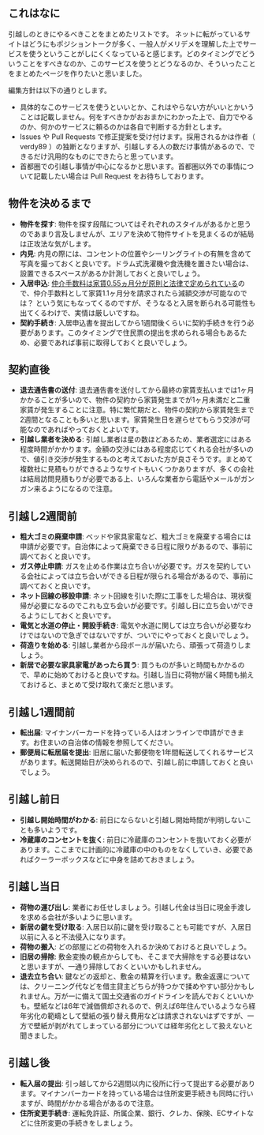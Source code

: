 ## これはなに
引越しのときにやるべきことをまとめたリストです。
ネットに転がっているサイトはどうにもポジショントークが多く、一般人がメリデメを理解した上でサービスを使うということがしにくくなっていると感じます。どのタイミングでどういうことをすべきなのか、このサービスを使うとどうなるのか、そういったことをまとめたページを作りたいと思いました。

編集方針は以下の通りとします。

* 具体的なこのサービスを使うといいとか、これはやらない方がいいとかいうことは記載しません。何をすべきかがおおまかにわかった上で、自力でやるのか、何かのサービスに頼るのかは各自で判断する方針とします。
* Issues や Pull Requests で修正提案を受け付けます。採用されるかは作者（ verdy89 ）の独断となりますが、引越しする人の数だけ事情があるので、できるだけ汎用的なものにできたらと思っています。
* 首都圏での引越し事情が中心になるかと思います。首都圏以外での事情について記載したい場合は Pull Request をお待ちしております。

## 物件を決めるまで
* **物件を探す**: 物件を探す段階についてはそれぞれのスタイルがあるかと思うのであまり言及しませんが、エリアを決めて物件サイトを見まくるのが結局は正攻法な気がします。
* **内見**: 内見の際には、コンセントの位置やシーリングライトの有無を含めて写真を撮っておくと良いです。ドラム式洗濯機や食洗機を置きたい場合は、設置できるスペースがあるか計測しておくと良いでしょう。
* **入居申込**: [仲介手数料は家賃0.55ヵ月分が原則と法律で定められている](https://www.chintai.net/news/152506/)ので、仲介手数料として家賃1.1ヶ月分を請求されたら減額交渉が可能なのでは？ という気にもなってくるのですが、そうなると入居を断られる可能性も出てくるわけで、実情は厳しいですね。
* **契約手続き**: 入居申込書を提出してから1週間後くらいに契約手続きを行う必要があります。このタイミングで住民票の提出を求められる場合もあるため、必要であれば事前に取得しておくと良いでしょう。

## 契約直後
* **退去通告書の送付**: 退去通告書を送付してから最終の家賃支払いまでは1ヶ月かかることが多いので、物件の契約から家賃発生までが1ヶ月未満だと二重家賃が発生することに注意。特に繁忙期だと、物件の契約から家賃発生まで2週間となることも多いと思います。家賃発生日を遅らせてもらう交渉が可能なのであればやっておくとよいです。
* **引越し業者を決める**: 引越し業者は星の数ほどあるため、業者選定にはある程度時間がかかります。金額の交渉にはある程度応じてくれる会社が多いので、値引き交渉が発生するものと考えておいた方が良さそうです。まとめて複数社に見積もりができるようなサイトもいくつかありますが、多くの会社は結局訪問見積もりが必要である上、いろんな業者から電話やメールがガンガン来るようになるので注意。

## 引越し2週間前
* **粗大ゴミの廃棄申請**: ベッドや家具家電など、粗大ゴミを廃棄する場合には申請が必要です。自治体によって廃棄できる日程に限りがあるので、事前に調べておくと良いです。
* **ガス停止申請**: ガスを止める作業は立ち合いが必要です。ガスを契約している会社によっては立ち合いができる日程が限られる場合があるので、事前に調べておくと良いです。
* **ネット回線の移設申請**: ネット回線を引いた際に工事をした場合は、現状復帰が必要になるのでこれも立ち会いが必要です。引越し日に立ち会いができるようにしておくと良いです。
* **電気と水道の停止・開設手続き**: 電気や水道に関しては立ち合いが必要なわけではないので急ぎではないですが、ついでにやっておくと良いでしょう。
* **荷造りを始める**: 引越し業者から段ボールが届いたら、頑張って荷造りしましょう。
* **新居で必要な家具家電があったら買う**: 買うものが多いと時間もかかるので、早めに始めておけると良いですね。引越し当日に荷物が届く時間も揃えておけると、まとめて受け取れて楽だと思います。

## 引越し1週間前
* **転出届**: マイナンバーカードを持っている人はオンラインで申請ができます。お住まいの自治体の情報を参照してください。
* **郵便局に転居届を提出**: 旧居に届いた郵便物を1年間転送してくれるサービスがあります。転送開始日が決められるので、引越し前に申請しておくと良いでしょう。

## 引越し前日
* **引越し開始時間がわかる**: 前日にならないと引越し開始時間が判明しないことも多いようです。
* **冷蔵庫のコンセントを抜く**: 前日に冷蔵庫のコンセントを抜いておく必要があります。ここまでに計画的に冷蔵庫の中のものをなくしていき、必要であればクーラーボックスなどに中身を詰めておきましょう。

## 引越し当日
* **荷物の運び出し**: 業者にお任せしましょう。引越し代金は当日に現金手渡しを求める会社が多いように思います。
* **新居の鍵を受け取る**: 入居日以前に鍵を受け取ることも可能ですが、入居日以前に入ると不法侵入になります。
* **荷物の搬入**: どの部屋にどの荷物を入れるか決めておけると良いでしょう。
* **旧居の掃除**: 敷金変換の観点からしても、そこまで大掃除をする必要はないと思いますが、一通り掃除しておくといいかもしれません。
* **退去立ち合い**: 鍵などの返却と、敷金の精算を行います。敷金返還については、クリーニング代などを借主貸主どちらが持つかで揉めやすい部分かもしれません。万が一に備えて国土交通省のガイドラインを読んでおくといいかも。壁紙などは6年で減価償却されるので、例えば6年住んでいるようなら経年劣化の範疇として壁紙の張り替え費用などは請求されないはずですが、一方で壁紙が剥がれてしまっている部分については経年劣化として扱えないと聞きました。

## 引越し後
* **転入届の提出**: 引っ越してから2週間以内に役所に行って提出する必要があります。マイナンバーカードを持っている場合は住所変更手続きも同時に行いますが、時間がかかる場合があるので注意。
* **住所変更手続き**: 運転免許証、所属企業、銀行、クレカ、保険、ECサイトなどに住所変更の手続きをしましょう。
